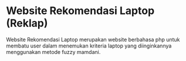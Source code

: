# Website Rekomendasi Laptop (Reklap)
Website Rekomendasi Laptop merupakan website berbahasa php untuk membatu user dalam menemukan kriteria laptop yang diinginkannya menggunakan metode fuzzy mamdani.
